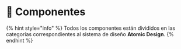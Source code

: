 # 🧩  Componentes

{% hint style="info" %}
Todos los componentes están divididos en las categorías correspondientes al sistema de diseño **Atomic Design**.
{% endhint %}
